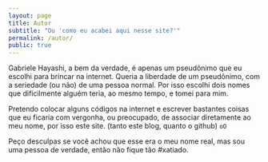 ```yaml
---
layout: page
title: Autor
subtitle: "Ou 'como eu acabei aqui nesse site?'"
permalink: /autor/
public: true
---
```


Gabriele Hayashi, a bem da verdade, é apenas um pseudônimo que eu escolhi para brincar na internet. Queria a liberdade de um pseudônimo, com a seriedade (ou não) de uma pessoa normal. Por isso escolhi dois nomes que dificilmente alguém teria, ao mesmo tempo, e tomei para mim.

Pretendo colocar alguns códigos na internet e escrever bastantes coisas que eu ficaria com vergonha, ou preocupado, de associar diretamente ao meu nome, por isso este site. (tanto este blog, quanto o github) `oO`

Peço desculpas se você achou que esse era o meu nome real, mas sou uma pessoa de verdade, então não fique tão #xatiado.